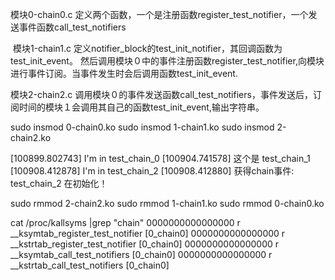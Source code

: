 模块0-chain0.c
定义两个函数，一个是注册函数register_test_notifier，一个发送事件函数call_test_notifiers

 模块1-chain1.c
定义notifier_block的test_init_notifier，其回调函数为test_init_event。
然后调用模块０中的事件注册函数register_test_notifier,向模块进行事件订阅。当事件发生时会后调用函数test_init_event.


模块2-chain2.c
调用模块０的事件发送函数call_test_notifiers，事件发送后，订阅时间的模块１会调用其自己的函数test_init_event,输出字符串。




sudo insmod 0-chain0.ko
sudo insmod 1-chain1.ko
sudo insmod 2-chain2.ko


[100899.802743] I'm in test_chain_0
[100904.741578] 这个是 test_chain_1
[100908.412878] I'm in test_chain_2
[100908.412880] 获得chain事件: test_chain_2 在初始化！


sudo rmmod 2-chain2.ko
sudo rmmod 1-chain1.ko
sudo rmmod 0-chain0.ko

 cat /proc/kallsyms |grep "chain"
0000000000000000 r __ksymtab_register_test_notifier	[0_chain0]
0000000000000000 r __kstrtab_register_test_notifier	[0_chain0]
0000000000000000 r __ksymtab_call_test_notifiers	[0_chain0]
0000000000000000 r __kstrtab_call_test_notifiers	[0_chain0]




